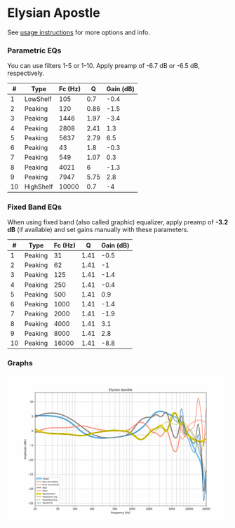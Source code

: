 # Elysian Apostle
See [usage instructions](https://github.com/jaakkopasanen/AutoEq#usage) for more options and info.

### Parametric EQs
You can use filters 1-5 or 1-10. Apply preamp of -6.7 dB or -6.5 dB, respectively.

|   # | Type      |   Fc (Hz) |    Q |   Gain (dB) |
|-----|-----------|-----------|------|-------------|
|   1 | LowShelf  |       105 | 0.7  |        -0.4 |
|   2 | Peaking   |       120 | 0.86 |        -1.5 |
|   3 | Peaking   |      1446 | 1.97 |        -3.4 |
|   4 | Peaking   |      2808 | 2.41 |         1.3 |
|   5 | Peaking   |      5637 | 2.79 |         6.5 |
|   6 | Peaking   |        43 | 1.8  |        -0.3 |
|   7 | Peaking   |       549 | 1.07 |         0.3 |
|   8 | Peaking   |      4021 | 6    |        -1.3 |
|   9 | Peaking   |      7947 | 5.75 |         2.8 |
|  10 | HighShelf |     10000 | 0.7  |        -4   |

### Fixed Band EQs
When using fixed band (also called graphic) equalizer, apply preamp of **-3.2 dB** (if available) and set gains manually with these parameters.

|   # | Type    |   Fc (Hz) |    Q |   Gain (dB) |
|-----|---------|-----------|------|-------------|
|   1 | Peaking |        31 | 1.41 |        -0.5 |
|   2 | Peaking |        62 | 1.41 |        -1   |
|   3 | Peaking |       125 | 1.41 |        -1.4 |
|   4 | Peaking |       250 | 1.41 |        -0.4 |
|   5 | Peaking |       500 | 1.41 |         0.9 |
|   6 | Peaking |      1000 | 1.41 |        -1.4 |
|   7 | Peaking |      2000 | 1.41 |        -1.9 |
|   8 | Peaking |      4000 | 1.41 |         3.1 |
|   9 | Peaking |      8000 | 1.41 |         2.8 |
|  10 | Peaking |     16000 | 1.41 |        -8.8 |

### Graphs
![](./Elysian%20Apostle.png)
